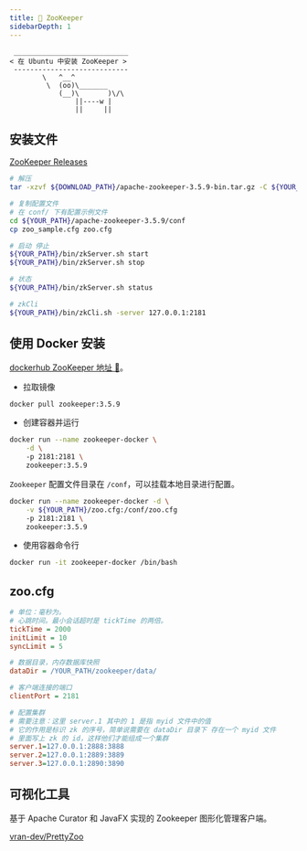 ```yaml
---
title: 🏴 ZooKeeper
sidebarDepth: 1
---
```



```:no-line-numbers
 ____________________________
< 在 Ubuntu 中安装 ZooKeeper >
 ----------------------------
        \   ^__^
         \  (oo)\_______
            (__)\       )\/\
                ||----w |
                ||     ||
```


## 安装文件

[ZooKeeper Releases](https://zookeeper.apache.org/releases.html)

```sh
# 解压
tar -xzvf ${DOWNLOAD_PATH}/apache-zookeeper-3.5.9-bin.tar.gz -C ${YOUR_PATH}/apache-zookeeper-3.5.9

# 复制配置文件
# 在 conf/ 下有配置示例文件
cd ${YOUR_PATH}/apache-zookeeper-3.5.9/conf
cp zoo_sample.cfg zoo.cfg
```

```sh
# 启动 停止
${YOUR_PATH}/bin/zkServer.sh start
${YOUR_PATH}/bin/zkServer.sh stop

# 状态
${YOUR_PATH}/bin/zkServer.sh status

# zkCli
${YOUR_PATH}/bin/zkCli.sh -server 127.0.0.1:2181
```

## 使用 Docker 安装

[dockerhub ZooKeeper 地址 🔗](https://hub.docker.com/_/zookeeper)。


- 拉取镜像

```sh
docker pull zookeeper:3.5.9
```

- 创建容器并运行

```sh
docker run --name zookeeper-docker \
    -d \ 
    -p 2181:2181 \
    zookeeper:3.5.9
```

`Zookeeper` 配置文件目录在 `/conf`，可以挂载本地目录进行配置。

```sh
docker run --name zookeeper-docker -d \
    -v ${YOUR_PATH}/zoo.cfg:/conf/zoo.cfg
    -p 2181:2181 \
    zookeeper:3.5.9
```

- 使用容器命令行

```sh
docker run -it zookeeper-docker /bin/bash
```

## zoo.cfg

```cfg
# 单位：毫秒为。
# 心跳时间。最小会话超时是 tickTime 的两倍。
tickTime = 2000
initLimit = 10
syncLimit = 5

# 数据目录，内存数据库快照
dataDir = /YOUR_PATH/zookeeper/data/

# 客户端连接的端口
clientPort = 2181

# 配置集群
# 需要注意：这里 server.1 其中的 1 是指 myid 文件中的值
# 它的作用是标识 zk 的序号，简单说需要在 dataDir 目录下 存在一个 myid 文件
# 里面写上 zk 的 id，这样他们才能组成一个集群
server.1=127.0.0.1:2888:3888
server.2=127.0.0.1:2889:3889
server.3=127.0.0.1:2890:3890
```

## 可视化工具

基于 Apache Curator 和 JavaFX 实现的 Zookeeper 图形化管理客户端。

[vran-dev/PrettyZoo](https://github.com/vran-dev/PrettyZoo)
